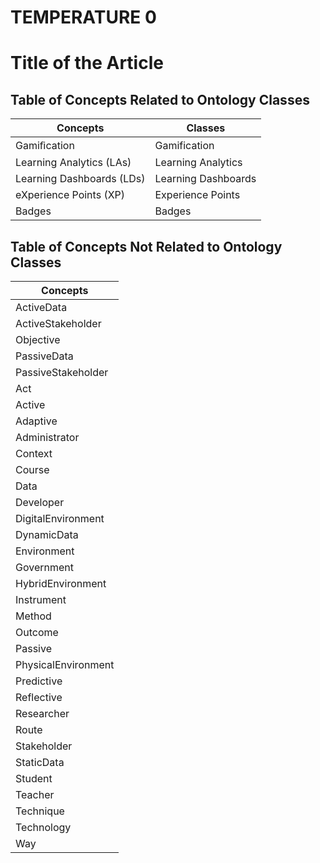 # TEMPERATURE 0
# Title of the Article

## Table of Concepts Related to Ontology Classes
| Concepts | Classes |
|---|---|
| Gamiﬁcation | Gamification |
| Learning Analytics (LAs) | Learning Analytics |
| Learning Dashboards (LDs) | Learning Dashboards |
| eXperience Points (XP) | Experience Points |
| Badges | Badges |

## Table of Concepts Not Related to Ontology Classes
| Concepts |
|---|
| ActiveData |
| ActiveStakeholder |
| Objective |
| PassiveData |
| PassiveStakeholder |
| Act |
| Active |
| Adaptive |
| Administrator |
| Context |
| Course |
| Data |
| Developer |
| DigitalEnvironment |
| DynamicData |
| Environment |
| Government |
| HybridEnvironment |
| Instrument |
| Method |
| Outcome |
| Passive |
| PhysicalEnvironment |
| Predictive |
| Reflective |
| Researcher |
| Route |
| Stakeholder |
| StaticData |
| Student |
| Teacher |
| Technique |
| Technology |
| Way |